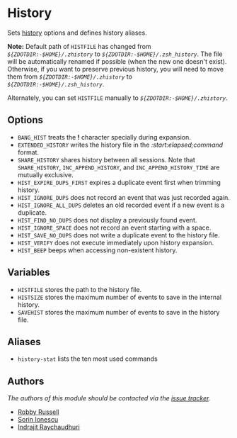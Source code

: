 # History

Sets [history][1] options and defines history aliases.

**Note:** Default path of `HISTFILE` has changed from
*`${ZDOTDIR:-$HOME}/.zhistory`* to *`${ZDOTDIR:-$HOME}/.zsh_history`*. The file
will be automatically renamed if possible (when the new one doesn't exist).
Otherwise, if you want to preserve previous history, you will need to move them
from *`${ZDOTDIR:-$HOME}/.zhistory`* to *`${ZDOTDIR:-$HOME}/.zsh_history`*.

Alternately, you can set `HISTFILE` manually to *`${ZDOTDIR:-$HOME}/.zhistory`*.

## Options

- `BANG_HIST` treats the **!** character specially during expansion.
- `EXTENDED_HISTORY` writes the history file in the *:start:elapsed;command*
  format.
- `SHARE_HISTORY` shares history between all sessions. Note that
  `SHARE_HISTORY`, `INC_APPEND_HISTORY`, and `INC_APPEND_HISTORY_TIME` are
  mutually exclusive.
- `HIST_EXPIRE_DUPS_FIRST` expires a duplicate event first when trimming history.
- `HIST_IGNORE_DUPS` does not record an event that was just recorded again.
- `HIST_IGNORE_ALL_DUPS` deletes an old recorded event if a new event is a
  duplicate.
- `HIST_FIND_NO_DUPS` does not display a previously found event.
- `HIST_IGNORE_SPACE` does not record an event starting with a space.
- `HIST_SAVE_NO_DUPS` does not write a duplicate event to the history file.
- `HIST_VERIFY` does not execute immediately upon history expansion.
- `HIST_BEEP` beeps when accessing non-existent history.

## Variables

- `HISTFILE` stores the path to the history file.
- `HISTSIZE` stores the maximum number of events to save in the internal history.
- `SAVEHIST` stores the maximum number of events to save in the history file.

## Aliases

- `history-stat` lists the ten most used commands

## Authors

*The authors of this module should be contacted via the [issue tracker][2].*

- [Robby Russell](https://github.com/robbyrussell)
- [Sorin Ionescu](https://github.com/sorin-ionescu)
- [Indrajit Raychaudhuri](https://github.com/indrajitr)

[1]: https://zsh.sourceforge.net/Guide/zshguide02.html#l16
[2]: https://github.com/sorin-ionescu/prezto/issues
